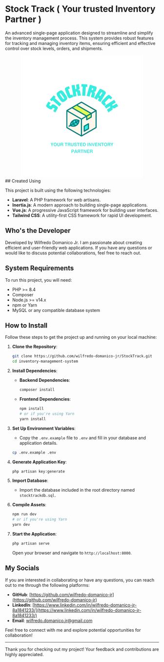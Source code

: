 # Stock Track ( Your trusted Inventory Partner )

An advanced single-page application designed to streamline and simplify the inventory management process. This system provides robust features for tracking and managing inventory items, ensuring efficient and effective control over stock levels, orders, and shipments.
<div align="center">
    <img src="public/images/StockTrackLogo.png" alt="Stock Track" width="400">
</div>
## Created Using

This project is built using the following technologies:

- **Laravel**: A PHP framework for web artisans.
- **Inertia.js**: A modern approach to building single-page applications.
- **Vue.js**: A progressive JavaScript framework for building user interfaces.
- **Tailwind CSS**: A utility-first CSS framework for rapid UI development.

## Who's the Developer

Developed by Wilfredo Domanico Jr. I am passionate about creating efficient and user-friendly web applications. If you have any questions or would like to discuss potential collaborations, feel free to reach out.

## System Requirements

To run this project, you will need:

- PHP >= 8.4
- Composer
- Node.js >= v14.x
- npm or Yarn
- MySQL or any compatible database system

## How to Install

Follow these steps to get the project up and running on your local machine:

1. **Clone the Repository**:
    ```bash
    git clone https://github.com/wilfredo-domanico-jr/StockTrack.git
    cd inventory-management-system
    ```

2. **Install Dependencies**:
    - **Backend Dependencies**:
        ```bash
        composer install
        ```
    - **Frontend Dependencies**:
        ```bash
        npm install
        # or if you're using Yarn
        yarn install
        ```

3. **Set Up Environment Variables**:
    - Copy the `.env.example` file to `.env` and fill in your database and application details.
    ```bash
    cp .env.example .env
    ```

4. **Generate Application Key**:
    ```bash
    php artisan key:generate
    ```

5. **Import Database**:
    - Import the database included in the root directory named `stocktrackdb.sql`.

6. **Compile Assets**:
    ```bash
    npm run dev
    # or if you're using Yarn
    yarn dev
    ```

7. **Start the Application**:
    ```bash
    php artisan serve
    ```

    Open your browser and navigate to `http://localhost:8000`.

## My Socials

If you are interested in collaborating or have any questions, you can reach out to me through the following platforms:

- **GitHub**: [https://github.com/wilfredo-domanico-jr](https://github.com/wilfredo-domanico-jr)
- **LinkedIn**: [https://www.linkedin.com/in/wilfredo-domanico-jr-8a1841233/](https://www.linkedin.com/in/wilfredo-domanico-jr-8a1841233/)
- **Email**: wilfredo.domanico.jr@gmail.com

Feel free to connect with me and explore potential opportunities for collaboration!

---

Thank you for checking out my project! Your feedback and contributions are highly appreciated.

